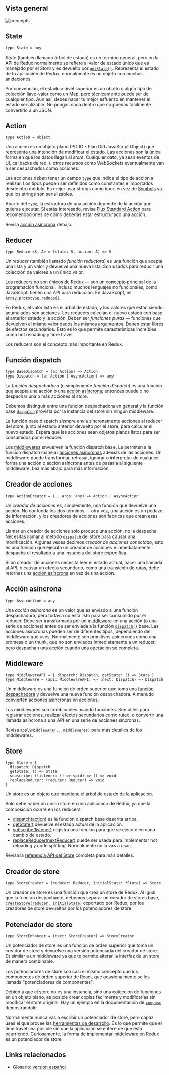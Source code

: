 ## Vista general
![concepts](../assets/overview.png)

## State
```
type State = any
```
*State* (también llamado árbol de estado) es un termino general, pero en la API de Redux normalmente se refiere al valor de estado único que es manejado por el *Store* y es devuelto por [`getState()`](./api/store.html#getState). Representa el estado de tu aplicación de Redux, normalmente es un objeto con muchas anidaciones.

Por convención, el estado a nivel superior es un objeto o algún tipo de colección llave-valor como un Map, pero técnicamente puede ser de cualquier tipo. Aun así, debes hacer tu mejor esfuerzo en mantener el estado serializable. No pongas nada dentro que no puedas fácilmente convertirlo a un JSON.

## Action
```
type Action = object
```
Una acción es un objeto plano (POJO - Plan Old JavaScript Object) que representa una intención de modificar el estado. Las acciones son la única forma en que los datos llegan al *store*. Cualquier dato, ya sean eventos de UI, callbacks de red, u otros recursos como WebSockets eventualmente van a ser despachados como acciones.

Las acciones deben tener un campo `type` que indica el tipo de acción a realizar. Los tipos pueden ser definidos como constantes e importados desde otro módulo. Es mejor usar strings como tipos en vez de [Symbols](https://developer.mozilla.org/en/docs/Web/JavaScript/Reference/Global_Objects/Symbol) ya que los strings son serializables.

Aparte del `type`, la estructura de una acción depende de la acción que quieras ejecutar. Si estás interesado, revisa [Flux Standard Action](https://github.com/acdlite/flux-standard-action) para recomendaciones de cómo deberías estar estructurado una acción.

Revisa [acción asíncrona](#acción-asíncrona) debajo.

## Reducer
```
type Reducer<S, A> = (state: S, action: A) => S
```
Un *reducer* (también llamado *función reductora*) es una función que acepta una lista y un valor y devuelve una nueva lista. Son usados para reducir una colección de valores a un único valor.

Los reducers no son únicos de Redux — son un concepto principal de la programación funcional. Incluso muchos lenguajes no funcionales, como JavaScript, tienen una API para reducción. En JavaScript, es [`Array.prototype.reduce()`](https://developer.mozilla.org/en-US/docs/Web/JavaScript/Reference/Global_Objects/Array/Reduce).

En Redux, el valor lista es el árbol de estado, y los valores que están siendo acumulados son acciones. Los reducers calculan el nuevo estado con base al anterior estado y la acción. Deben ser *funciones puras* — funciones que devuelven el mismo valor dados los mismos argumentos. Deben estar libres de efectos secundarios. Esto es lo que permite características increíbles como hot reloading y time travel.

Los reducers son el concepto más importante en Redux.


## Función dispatch
```
type BaseDispatch = (a: Action) => Action
type Dispatch = (a: Action | AsyncAction) => any
```
La *función despachadora* (o simplemente *función dispatch*) es una función que acepta una acción o una [acción asíncrona](#acción-asíncrona); entonces puede o no despachar una o más acciones al store.

Debemos distinguir entre una función despachadora en general y la función base [`dispatch`](./api/Store.md#dispatch) provista por la instancia del store sin ningún middleware.

La función base dispatch *siempre* envía síncronamente acciones al reducer del store, junto al estado anterior devuelto por el store, para calcular el nuevo estado. Espera que las acciones sean objetos planos listos para ser consumidos por el reducer.

Los [middlewares](#middleware) envuelven la función dispatch base. Le permiten a la función dispatch manejar [acciones asíncronas](#acción-asíncrona) además de las acciones. Un middleware puede transformar, retrasar, ignorar o interpretar de cualquier forma una acción o acción asíncrona antes de pasarla al siguiente middleware. Lea más abajo para más información.

## Creador de acciones
```
type ActionCreator = (...args: any) => Action | AsyncAction
```
Un *creador de acciones* es, simplemente, una función que devuelve una acción. No confunda los dos términos — otra vez, una acción es un pedazo de información, y los creadores de acciones son fabricas que crean esas acciones.

Llamar un creador de acciones solo produce una acción, no la despacha. Necesitas llamar al método [`dispatch`](./api/Store.md#dispatch) del store para causar una modificación. Algunas veces decimos *creador de acciones conectado*, esto es una función que ejecuta un creador de acciones e inmediatamente despacha el resultado a una instancia del store específica.

Si un creador de acciones necesita leer el estado actual, hacer una llamada al API, o causar un efecto secundario, como una transición de rutas, debe retornas una [acción asíncrona](#acción-asíncrona) en vez de una acción.

## Acción asíncrona
```
type AsyncAction = any
```
Una *acción asíncrona* es un valor que es enviado a una función despachadora, pero todavía no está listo para ser consumido por el reducer. Debe ser transformada por un [middleware](#middleware) en una acción (o una serie de acciones) antes de ser enviada a la función [`dispatch()`](./api/Store.md#dispatch) base. Las acciones asíncronas pueden ser de diferentes tipos, dependiendo del middleware que uses. Normalmente son primitivos asíncronos como una promesa o un thunk, que no son enviados inmediatamente a un reducer, pero despachan una acción cuando una operación se completa.

## Middleware
```
type MiddlewareAPI = { dispatch: Dispatch, getState: () => State }
type Middleware = (api: MiddlewareAPI) => (next: Dispatch) => Dispatch
```
Un middleware es una función de orden superior que toma una [función despachadora](#función-despachadora) y devuelve una nueva función despachadora. A menudo convierten [acciones asíncronas](#acción-asíncrona) en acciones.

Los middlewares son combinables usando funciones. Son útiles para registrar acciones, realizar efectos secundarios como ruteo, o convertir una llamada asíncrona a una API en una serie de acciones síncronas.

Revisa [`applyMiddleware(...middlewares)`](./api/apply-middleware.md) para más detalles de los middlewares.

## Store
```
type Store = {
  dispatch: Dispatch
  getState: () => State
  subscribe: (listener: () => void) => () => void
  replaceReducer: (reducer: Reducer) => void
}
```
Un store es un objeto que mantiene el árbol de estado de la aplicación.

Solo debe haber un único store en una aplicación de Redux, ya que la composición ocurre en los reducers.

- [dispatch(action)](./api/Store.md#dispatch) es la función dispatch base descrita arriba.
- [getState()](./api/Store.md#getState) devuelve el estado actual de la aplicación.
- [subscribe(listener)](./api/Store.md#subscribe) registra una función para que se ejecute en cada cambio de estado.
- [replaceReducer(nextReducer)](./api/Store.md#replaceReducer) puede ser usada para implementar hot reloading y code splitting. Normalmente no la vas a usar.

Revisa la [referencia API del Store](./api/Store.md) completa para más detalles.

## Creador de store
```
type StoreCreator = (reducer: Reducer, initialState: ?State) => Store
```
Un creador de store es una función que crea un store de Redux. Al igual que la función despachante, debemos separar un creador de stores base, [`createStore(reducer, initialState)`](api/create-store.md) exportado por Redux, por los creadores de store devueltos por los potenciadores de store.

## Potenciador de store
```
type StoreEnhancer = (next: StoreCreator) => StoreCreator
```
Un potenciador de store es una función de orden superior que toma un creador de store y devuelve una versión potenciada del creador de store. Es similar a un middleware ya que te permite alterar la interfaz de un store de manera combinable.

Los potenciadores de store son casi el mismo concepto que los componentes de orden superior de React, que ocasionalmente se los llamada "potenciadores de componentes".

Debido a que el store no es una instancia, sino una colección de funciones en un objeto plano, es posible crear copias fácilmente y modificarlas sin modificar el store original. Hay un ejemplo en la documentación de [`compose`](./api/compose.md) demostrándolo.

Normalmente nunca vas a escribir un potenciador de store, pero capaz uses el que provee las [herramientas de desarrollo](https://github.com/gaearon/redux-devtools). Es lo que permite que el time travel sea posible sin que la aplicación se entere de que está ocurriendo. Curiosamente, la forma de [implementar middleware en Redux](./api/apply-middleware.md) es un potenciador de store.


## Links relacionados
- Glosario: [versión español](https://es.redux.js.org/docs/glosario.html)
